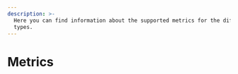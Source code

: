 ```yaml
---
description: >-
  Here you can find information about the supported metrics for the different
  types.
---
```


# Metrics

